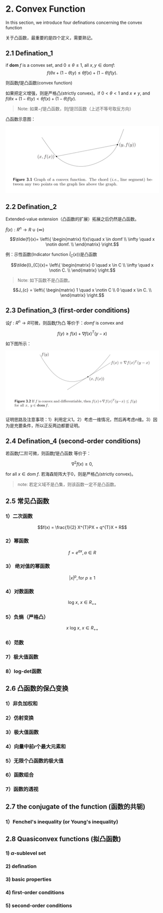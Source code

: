 # 2. Convex Function
In this section, we introduce four definations concerning the convex function

关于凸函数，最重要的是四个定义，需要熟记。

## 2.1 Defination_1

if **dom** $f$ is a convex set, and $0 \leq \theta \leq 1$, all $x,y\in \text{dom} f$:
$$f(\theta x+(1- \theta)y) \leq \theta f(x)+(1- \theta)f(y).$$

则函数$f$是凸函数(convex function)

如果把定义增强，则是严格凸(strictly convex)。if $0<\theta<1$ and $x \neq y$, and $f(\theta x+(1- \theta)y) < \theta f(x)+(1- \theta)f(y).$

>Note: 如果$-f$是凸函数，则$f$是凹函数（上述不等号取反方向）

凸函数示意图：

![凸函数示意图](./pictures/note_2/tmp8744.png)

## 2.2 Defination_2

Extended-value extension（凸函数的扩展）拓展之后仍然是凸函数。

$\tilde{f}(x): R^{n} \rightarrow R\ \cup\  \left\{ \infty \right\}$

$$\tilde{f}(x)= \left\{ \begin{matrix} f(x)\quad x \in domf \\ \infty \quad x \notin domf. \\ \end{matrix} \right.$$

例：示性函数(Indicator function $\tilde{I}_{C}(x)$)是凸函数

$$\tilde{I}_{C}(x)= \left\{ \begin{matrix} 0 \quad x \in C \\ \infty \quad x \notin C. \\ \end{matrix} \right.$$

>Note: 如下函数不是凸函数。

$$J_{c} = \left\{ \begin{matrix} 1 \quad x \notin C \\ 0 \quad x \in C. \\ \end{matrix} \right.$$

## 2.3 Defination_3 (first-order conditions)

设$f:R^n\rightarrow R$可微，则函数$f$为凸 等价于：$dom f$ is convex and 

$$f(y)\geq f(x)+ \nabla f(x)^{T}(y-x)$$

如下图所示：

![](./pictures/note_2/tmp3D9C.png)

证明思路及注意事项：1）利用定义1。2）考虑一维情况，然后再考虑$n$维。3）因为是充要条件，所以正反两边都要证明。

## 2.4 Defination_4 (second-order conditions)

若函数$f$二阶可微，则函数$f$是凸函数 等价于：

$$ \nabla ^{2}f(x)\geq 0,$$

for all $x \in \text{dom}\ f$. 若海森矩阵大于0，则是严格凸(strictly convex)。

>note: 若定义域不是凸集，则该函数一定不是凸函数。

## 2.5 常见凸函数

### 1）二次函数

$$f(x) = \frac{1}{2} X^{T}PX + q^{T}X + R$$

### 2）幂函数 

$$f = e^{ax}, a\in R$$

### 3） 绝对值的幂函数

$$|x|^{p},\text{for}\ p \geq 1$$ 

### 4）对数函数

$$\text{log}\ x,\ x \in R_{++} $$

### 5）负熵（严格凸）

$$x\ \text{log}\ x,\ x \in R_{++}$$

### 6）范数

### 7）极大值函数

### 8）log-det函数

## 2.6 凸函数的保凸变换

### 1）非负加权和

### 2）仿射变换

### 3）极大值函数

### 4）向量中前$r$个最大元素和

### 5）无限个凸函数的极大值

### 6）函数组合

### 7）函数的透视

## 2.7 the conjugate of the function (函数的共轭)

### 1）Fenchel's inequality (or Young's inequality)

## 2.8 Quasiconvex functions (拟凸函数)

### 1) $\alpha$-sublevel set

### 2) defination

### 3) basic properties

### 4) first-order conditions

### 5) second-order conditions